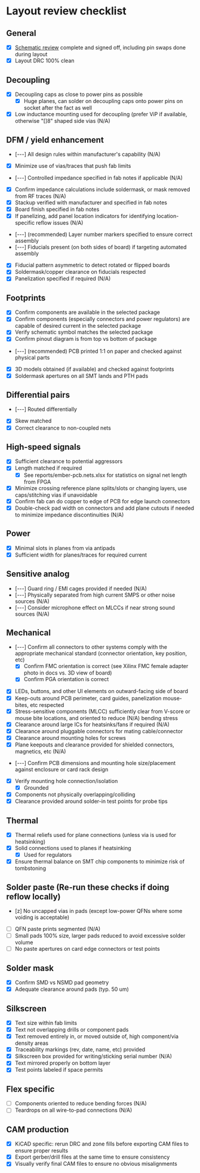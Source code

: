 # Layout review checklist

## General

* [x] [Schematic review](schematic-checklist.md) complete and signed off, including pin swaps done during layout
* [x] Layout DRC 100% clean

## Decoupling

* [x] Decoupling caps as close to power pins as possible
  * [x] Huge planes, can solder on decoupling caps onto power pins on socket after the fact as well
* [x] Low inductance mounting used for decoupling (prefer ViP if available, otherwise "[]8" shaped side vias (N/A)

## DFM / yield enhancement

* [---] All design rules within manufacturer's capability (N/A)
* [x] Minimize use of vias/traces that push fab limits
* [---] Controlled impedance specified in fab notes if applicable (N/A)
* [x] Confirm impedance calculations include soldermask, or mask removed from RF traces (N/A)
* [x] Stackup verified with manufacturer and specified in fab notes
* [x] Board finish specified in fab notes
* [x] If panelizing, add panel location indicators for identifying location-specific reflow issues (N/A)
* [---] (recommended) Layer number markers specified to ensure correct assembly
* [---] Fiducials present (on both sides of board) if targeting automated assembly
* [x] Fiducial pattern asymmetric to detect rotated or flipped boards
* [x] Soldermask/copper clearance on fiducials respected
* [x] Panelization specified if required (N/A)

## Footprints

* [x] Confirm components are available in the selected package
* [x] Confirm components (especially connectors and power regulators) are capable of desired current in the selected package
* [x] Verify schematic symbol matches the selected package
* [x] Confirm pinout diagram is from top vs bottom of package
* [---] (recommended) PCB printed 1:1 on paper and checked against physical parts
* [x] 3D models obtained (if available) and checked against footprints
* [x] Soldermask apertures on all SMT lands and PTH pads

## Differential pairs
* [---] Routed differentially
* [x] Skew matched
* [x] Correct clearance to non-coupled nets

## High-speed signals

* [x] Sufficient clearance to potential aggressors
* [x] Length matched if required
  * [x] See reports/ember-pcb.nets.xlsx for statistics on signal net length from FPGA
* [x] Minimize crossing reference plane splits/slots or changing layers, use caps/stitching vias if unavoidable
* [x] Confirm fab can do copper to edge of PCB for edge launch connectors
* [x] Double-check pad width on connectors and add plane cutouts if needed to minimize impedance discontinuities (N/A)

## Power
* [x] Minimal slots in planes from via antipads
* [x] Sufficient width for planes/traces for required current

## Sensitive analog
* [---] Guard ring / EMI cages provided if needed (N/A)
* [---] Physically separated from high current SMPS or other noise sources (N/A)
* [---] Consider microphone effect on MLCCs if near strong sound sources (N/A)

## Mechanical
* [---] Confirm all connectors to other systems comply with the appropriate mechanical standard (connector orientation, key position, etc)
  * [x] Confirm FMC orientation is correct (see Xilinx FMC female adapter photo in docs vs. 3D view of board)
  * [x] Confirm PGA orientation is correct
* [x] LEDs, buttons, and other UI elements on outward-facing side of board
* [x] Keep-outs around PCB perimeter, card guides, panelization mouse-bites, etc respected
* [x] Stress-sensitive components (MLCC) sufficiently clear from V-score or mouse bite locations, and oriented to reduce (N/A)
bending stress
* [x] Clearance around large ICs for heatsinks/fans if required (N/A)
* [x] Clearance around pluggable connectors for mating cable/connector
* [x] Clearance around mounting holes for screws
* [x] Plane keepouts and clearance provided for shielded connectors, magnetics, etc (N/A)
* [---] Confirm PCB dimensions and mounting hole size/placement against enclosure or card rack design
* [x] Verify mounting hole connection/isolation
  * [x] Grounded
* [x] Components not physically overlapping/colliding
* [x] Clearance provided around solder-in test points for probe tips

## Thermal

* [x] Thermal reliefs used for plane connections (unless via is used for heatsinking)
* [x] Solid connections used to planes if heatsinking
  * [x] Used for regulators
* [x] Ensure thermal balance on SMT chip components to minimize risk of tombstoning

## Solder paste (Re-run these checks if doing reflow locally)

* [z] No uncapped vias in pads (except low-power QFNs where some voiding is acceptable)
* [ ] QFN paste prints segmented (N/A)
* [ ] Small pads 100% size, larger pads reduced to avoid excessive solder volume
* [ ] No paste apertures on card edge connectors or test points

## Solder mask

* [x] Confirm SMD vs NSMD pad geometry
* [x] Adequate clearance around pads (typ. 50 um)

## Silkscreen

* [x] Text size within fab limits
* [x] Text not overlapping drills or component pads
* [x] Text removed entirely in, or moved outside of, high component/via density areas
* [x] Traceability markings (rev, date, name, etc) provided
* [x] Silkscreen box provided for writing/sticking serial number (N/A)
* [x] Text mirrored properly on bottom layer
* [x] Test points labeled if space permits

## Flex specific
* [ ] Components oriented to reduce bending forces (N/A)
* [ ] Teardrops on all wire-to-pad connections (N/A)

## CAM production
* [x] KiCAD specific: rerun DRC and zone fills before exporting CAM files to ensure proper results
* [x] Export gerber/drill files at the same time to ensure consistency
* [x] Visually verify final CAM files to ensure no obvious misalignments
